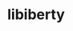 ---
title: "libiberty"
layout: cache
categories: [package, develop-2024-03-24]
meta: {"versions": ["2.41"], "compilers": ["gcc@=11.4.0", "gcc@=9.4.0"], "oss": ["ubuntu20.04", "ubuntu22.04"], "platforms": ["linux"], "targets": ["neoverse_v1", "neoverse_v2", "ppc64le", "x86_64_v3"], "stacks": ["e4s", "e4s-neoverse-v2", "e4s-neoverse_v1", "e4s-power", "e4s-rocm-external", "root", "tutorial"], "num_specs": 4, "num_specs_by_stack": {"e4s-power": 1, "root": 4, "e4s-neoverse_v1": 1, "e4s-neoverse-v2": 1, "e4s-rocm-external": 1, "e4s": 1, "tutorial": 1}}
spec_details: [{"hash": "wh27x7hjlylzb6qakawdb3iw3pxinw7n", "compiler": "gcc@=9.4.0", "versions": ["2.41"], "os": "ubuntu20.04", "platform": "linux", "target": "ppc64le", "variants": ["build_system=autotools", "+pic"], "stacks": ["e4s-power", "root"], "size": "-", "tarball": "https://binaries.spack.io/develop-2024-03-24/build_cache/linux-ubuntu20.04-ppc64le/gcc-9.4.0/libiberty-2.41/linux-ubuntu20.04-ppc64le-gcc-9.4.0-libiberty-2.41-wh27x7hjlylzb6qakawdb3iw3pxinw7n.spack"}, {"hash": "tcystk52rmufjwx4777mmwyfkatjsyt3", "compiler": "gcc@=11.4.0", "versions": ["2.41"], "os": "ubuntu22.04", "platform": "linux", "target": "neoverse_v1", "variants": ["build_system=autotools", "+pic"], "stacks": ["root", "e4s-neoverse_v1"], "size": "-", "tarball": "https://binaries.spack.io/develop-2024-03-24/build_cache/linux-ubuntu22.04-neoverse_v1/gcc-11.4.0/libiberty-2.41/linux-ubuntu22.04-neoverse_v1-gcc-11.4.0-libiberty-2.41-tcystk52rmufjwx4777mmwyfkatjsyt3.spack"}, {"hash": "gtqczihgfc2kv4cvoujlba4ukt6mj4eg", "compiler": "gcc@=11.4.0", "versions": ["2.41"], "os": "ubuntu22.04", "platform": "linux", "target": "neoverse_v2", "variants": ["build_system=autotools", "+pic"], "stacks": ["e4s-neoverse-v2", "root"], "size": "-", "tarball": "https://binaries.spack.io/develop-2024-03-24/build_cache/linux-ubuntu22.04-neoverse_v2/gcc-11.4.0/libiberty-2.41/linux-ubuntu22.04-neoverse_v2-gcc-11.4.0-libiberty-2.41-gtqczihgfc2kv4cvoujlba4ukt6mj4eg.spack"}, {"hash": "rn33tyjlahxr3x3sbfw47gpm5zttjw7y", "compiler": "gcc@=11.4.0", "versions": ["2.41"], "os": "ubuntu22.04", "platform": "linux", "target": "x86_64_v3", "variants": ["build_system=autotools", "+pic"], "stacks": ["e4s-rocm-external", "e4s", "root", "tutorial"], "size": "-", "tarball": "https://binaries.spack.io/develop-2024-03-24/build_cache/linux-ubuntu22.04-x86_64_v3/gcc-11.4.0/libiberty-2.41/linux-ubuntu22.04-x86_64_v3-gcc-11.4.0-libiberty-2.41-rn33tyjlahxr3x3sbfw47gpm5zttjw7y.spack"}]
---